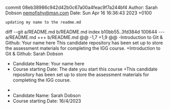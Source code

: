 commit 08eb38986c942d42b0c67a00a4feac9f7a244bf4
Author: Sarah Dobson <nemofishy@msn.com>
Date:   Sun Apr 16 16:36:43 2023 +0100

    updating my name to the readme.md

diff --git a/README.md b/README.md
index b10bb55..3fd384d 100644
--- a/README.md
+++ b/README.md
@@ -1,7 +1,9 @@
-Introduction to Git & Github: Your name here This candidate repository has been
 set up to store the assessment materials for completing the IGG course.
+Introduction to Git & Github: Sarah Dobson

-    Candidate Name:  Your name here
-    Course starting Date: The date you start this course
+This candidate repository has been set up to store the assessment materials for
 completing the IGG course.
+
+    Candidate Name:  Sarah Dobson
+    Course starting Date: 16/4/2023
